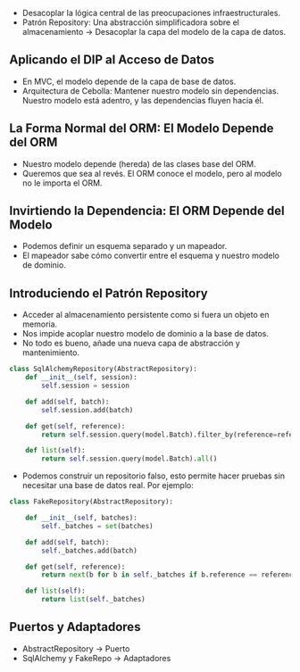 - Desacoplar la lógica central de las preocupaciones infraestructurales.
- Patrón Repository: Una abstracción simplificadora sobre el almacenamiento -> Desacoplar la capa del modelo de la capa de datos.

## Aplicando el DIP al Acceso de Datos

- En MVC, el modelo depende de la capa de base de datos.
- Arquitectura de Cebolla: Mantener nuestro modelo sin dependencias. Nuestro modelo está adentro, y las dependencias fluyen hacia él.

## La Forma Normal del ORM: El Modelo Depende del ORM

- Nuestro modelo depende (hereda) de las clases base del ORM.
- Queremos que sea al revés. El ORM conoce el modelo, pero al modelo no le importa el ORM.

## Invirtiendo la Dependencia: El ORM Depende del Modelo

- Podemos definir un esquema separado y un mapeador.
- El mapeador sabe cómo convertir entre el esquema y nuestro modelo de dominio.

## Introduciendo el Patrón Repository

- Acceder al almacenamiento persistente como si fuera un objeto en memoria.
- Nos impide acoplar nuestro modelo de dominio a la base de datos.
- No todo es bueno, añade una nueva capa de abstracción y mantenimiento.

```python
class SqlAlchemyRepository(AbstractRepository):
    def __init__(self, session):
        self.session = session

    def add(self, batch):
        self.session.add(batch)

    def get(self, reference):
        return self.session.query(model.Batch).filter_by(reference=reference).one()

    def list(self):
        return self.session.query(model.Batch).all()
```

- Podemos construir un repositorio falso, esto permite hacer pruebas sin necesitar una base de datos real. Por ejemplo:

```python
class FakeRepository(AbstractRepository):

    def __init__(self, batches):
        self._batches = set(batches)

    def add(self, batch):
        self._batches.add(batch)

    def get(self, reference):
        return next(b for b in self._batches if b.reference == reference)

    def list(self):
        return list(self._batches)
```

## Puertos y Adaptadores

- AbstractRepository -> Puerto
- SqlAlchemy y FakeRepo -> Adaptadores